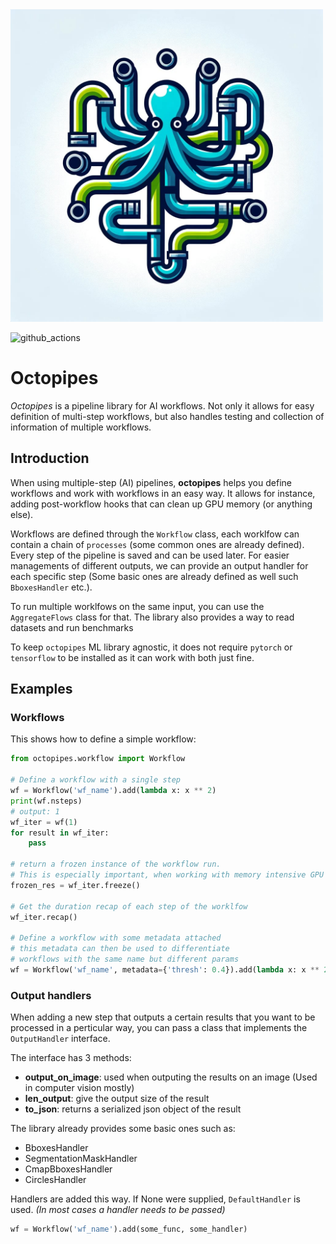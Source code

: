 <img src="octopipes-logo.png" width="500"/>


![github_actions](https://github.com/octomiro/octopipes/actions/workflows/tox.yml/badge.svg)



# Octopipes
*Octopipes* is a pipeline library for AI workflows. Not only it allows
for easy definition of multi-step workflows, but also handles testing
and collection of information of multiple workflows.

## Introduction
When using multiple-step (AI) pipelines, **octopipes** helps you define
workflows and work with workflows in an easy way. It allows for instance, adding post-workflow
hooks that can clean up GPU memory (or anything else).

Workflows are defined through the `Workflow` class, each worklfow can contain a chain of `processes` (some common ones are already defined).
Every step of the pipeline is saved and can be used later. For easier managements of different outputs, we can provide an output handler for each 
specific step (Some basic ones are already defined as well such `BboxesHandler` etc.).

To run multiple worklfows on the same input, you can use the `AggregateFlows` class for that. The library also provides a way to read datasets
and run benchmarks 

To keep `octopipes` ML library agnostic, it does not require `pytorch` or `tensorflow` to be installed
as it can work with both just fine.

## Examples
### Workflows
This shows how to define a simple workflow:
```python
from octopipes.workflow import Workflow

# Define a workflow with a single step
wf = Workflow('wf_name').add(lambda x: x ** 2)
print(wf.nsteps)
# output: 1
wf_iter = wf(1)
for result in wf_iter:
    pass

# return a frozen instance of the workflow run.
# This is especially important, when working with memory intensive GPU workflows
frozen_res = wf_iter.freeze()

# Get the duration recap of each step of the worklfow
wf_iter.recap()

# Define a workflow with some metadata attached
# this metadata can then be used to differentiate
# workflows with the same name but different params
wf = Workflow('wf_name', metadata={'thresh': 0.4}).add(lambda x: x ** 2)
```

### Output handlers
When adding a new step that outputs a certain results that you want to be processed in a perticular way, you can pass a class that
implements the `OutputHandler` interface.

The interface has 3 methods:
* **output_on_image**: used when outputing the results on an image (Used in computer vision mostly)
* **len_output**: give the output size of the result
* **to_json**: returns a serialized json object of the result

The library already provides some basic ones such as:
* BboxesHandler
* SegmentationMaskHandler
* CmapBboxesHandler
* CirclesHandler

Handlers are added this way. If None were supplied, `DefaultHandler` is used. *(In most cases a handler needs to be passed)*
```python
wf = Workflow('wf_name').add(some_func, some_handler)
```
